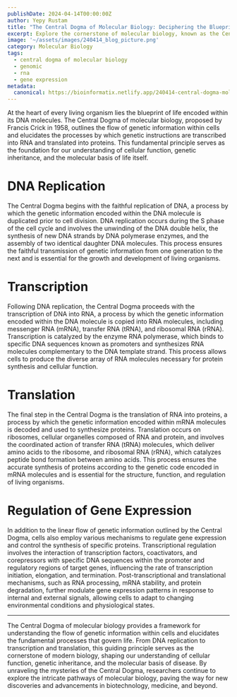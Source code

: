 ```yaml
---
publishDate: 2024-04-14T00:00:00Z
author: Yepy Rustam
title: "The Central Dogma of Molecular Biology: Deciphering the Blueprint of Life"
excerpt: Explore the cornerstone of molecular biology, known as the Central Dogma, which elucidates the flow of genetic information within living organisms. From the faithful replication of DNA to the transcription of RNA and the translation of proteins, the Central Dogma serves as a guiding principle for understanding the fundamental processes that govern life.  
image: '~/assets/images/240414_blog_picture.png'
category: Molecular Biology
tags:
  - central dogma of molecular biology
  - genomic
  - rna
  - gene expression
metadata:
  canonical: https://bioinformatix.netlify.app/240414-central-dogma-molecular-biology
---
```


At the heart of every living organism lies the blueprint of life encoded within its DNA molecules. The Central Dogma of molecular biology, proposed by Francis Crick in 1958, outlines the flow of genetic information within cells and elucidates the processes by which genetic instructions are transcribed into RNA and translated into proteins. This fundamental principle serves as the foundation for our understanding of cellular function, genetic inheritance, and the molecular basis of life itself.

# DNA Replication

The Central Dogma begins with the faithful replication of DNA, a process by which the genetic information encoded within the DNA molecule is duplicated prior to cell division. DNA replication occurs during the S phase of the cell cycle and involves the unwinding of the DNA double helix, the synthesis of new DNA strands by DNA polymerase enzymes, and the assembly of two identical daughter DNA molecules. This process ensures the faithful transmission of genetic information from one generation to the next and is essential for the growth and development of living organisms.

# Transcription

Following DNA replication, the Central Dogma proceeds with the transcription of DNA into RNA, a process by which the genetic information encoded within the DNA molecule is copied into RNA molecules, including messenger RNA (mRNA), transfer RNA (tRNA), and ribosomal RNA (rRNA). Transcription is catalyzed by the enzyme RNA polymerase, which binds to specific DNA sequences known as promoters and synthesizes RNA molecules complementary to the DNA template strand. This process allows cells to produce the diverse array of RNA molecules necessary for protein synthesis and cellular function.

# Translation

The final step in the Central Dogma is the translation of RNA into proteins, a process by which the genetic information encoded within mRNA molecules is decoded and used to synthesize proteins. Translation occurs on ribosomes, cellular organelles composed of RNA and protein, and involves the coordinated action of transfer RNA (tRNA) molecules, which deliver amino acids to the ribosome, and ribosomal RNA (rRNA), which catalyzes peptide bond formation between amino acids. This process ensures the accurate synthesis of proteins according to the genetic code encoded in mRNA molecules and is essential for the structure, function, and regulation of living organisms.

# Regulation of Gene Expression

In addition to the linear flow of genetic information outlined by the Central Dogma, cells also employ various mechanisms to regulate gene expression and control the synthesis of specific proteins. Transcriptional regulation involves the interaction of transcription factors, coactivators, and corepressors with specific DNA sequences within the promoter and regulatory regions of target genes, influencing the rate of transcription initiation, elongation, and termination. Post-transcriptional and translational mechanisms, such as RNA processing, mRNA stability, and protein degradation, further modulate gene expression patterns in response to internal and external signals, allowing cells to adapt to changing environmental conditions and physiological states.

***

The Central Dogma of molecular biology provides a framework for understanding the flow of genetic information within cells and elucidates the fundamental processes that govern life. From DNA replication to transcription and translation, this guiding principle serves as the cornerstone of modern biology, shaping our understanding of cellular function, genetic inheritance, and the molecular basis of disease. By unraveling the mysteries of the Central Dogma, researchers continue to explore the intricate pathways of molecular biology, paving the way for new discoveries and advancements in biotechnology, medicine, and beyond.
